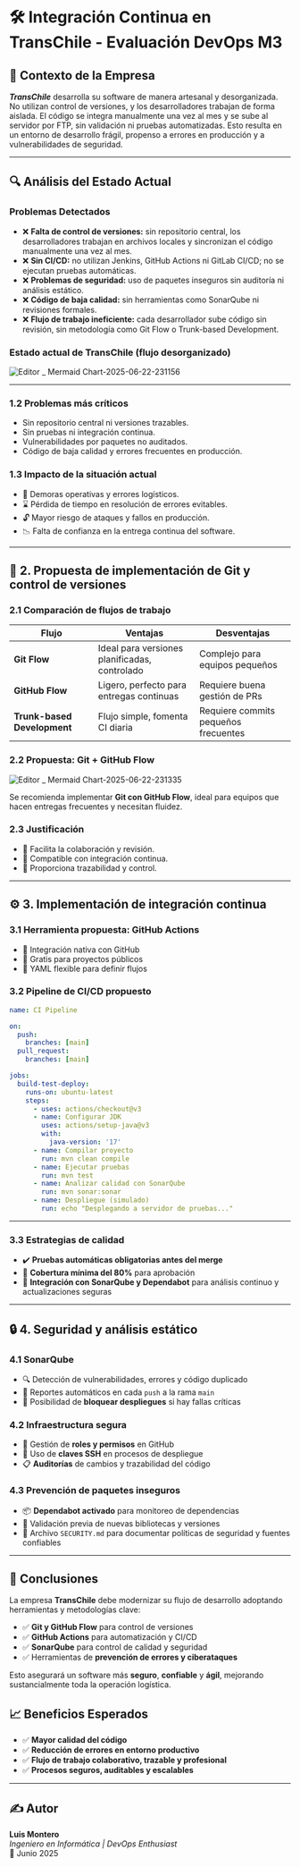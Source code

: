 # 🛠️ Integración Continua en TransChile - Evaluación DevOps M3

## 🚚 Contexto de la Empresa

***TransChile*** desarrolla su software de manera artesanal y desorganizada. No utilizan control de versiones, y los desarrolladores trabajan de forma aislada. El código se integra manualmente una vez al mes y se sube al servidor por FTP, sin validación ni pruebas automatizadas. Esto resulta en un entorno de desarrollo frágil, propenso a errores en producción y a vulnerabilidades de seguridad.

---
## 🔍 Análisis del Estado Actual

### Problemas Detectados

- ❌ **Falta de control de versiones:** sin repositorio central, los desarrolladores trabajan en archivos locales y sincronizan el código manualmente una vez al mes.
- ❌ **Sin CI/CD:** no utilizan Jenkins, GitHub Actions ni GitLab CI/CD; no se ejecutan pruebas automáticas.
- ❌ **Problemas de seguridad:** uso de paquetes inseguros sin auditoría ni análisis estático.
- ❌ **Código de baja calidad:** sin herramientas como SonarQube ni revisiones formales.
- ❌ **Flujo de trabajo ineficiente:** cada desarrollador sube código sin revisión, sin metodología como Git Flow o Trunk-based Development.


### Estado actual de TransChile (flujo desorganizado)

![Editor _ Mermaid Chart-2025-06-22-231156](https://github.com/user-attachments/assets/b37664c6-4381-43fb-961a-97c0d3d72937)
   
---
### 1.2 Problemas más críticos

- Sin repositorio central ni versiones trazables.
- Sin pruebas ni integración continua.
- Vulnerabilidades por paquetes no auditados.
- Código de baja calidad y errores frecuentes en producción.

### 1.3 Impacto de la situación actual

- 🚨 Demoras operativas y errores logísticos.
- ⌛ Pérdida de tiempo en resolución de errores evitables.
- 🔓 Mayor riesgo de ataques y fallos en producción.
- 📉 Falta de confianza en la entrega continua del software.

---

## 🔁 2. Propuesta de implementación de Git y control de versiones

### 2.1 Comparación de flujos de trabajo

| Flujo | Ventajas | Desventajas |
|-------|----------|-------------|
| **Git Flow** | Ideal para versiones planificadas, controlado | Complejo para equipos pequeños |
| **GitHub Flow** | Ligero, perfecto para entregas continuas | Requiere buena gestión de PRs |
| **Trunk-based Development** | Flujo simple, fomenta CI diaria | Requiere commits pequeños frecuentes |

### 2.2 Propuesta: Git + GitHub Flow

![Editor _ Mermaid Chart-2025-06-22-231335](https://github.com/user-attachments/assets/38cf0b92-d70b-4c31-b6d7-1ced017fb96f)


Se recomienda implementar **Git con GitHub Flow**, ideal para equipos que hacen entregas frecuentes y necesitan fluidez.

### 2.3 Justificación

- 🤝 Facilita la colaboración y revisión.
- 🔄 Compatible con integración continua.
- 🧾 Proporciona trazabilidad y control.

---

## ⚙️ 3. Implementación de integración continua

### 3.1 Herramienta propuesta: GitHub Actions

- 🔗 Integración nativa con GitHub
- 💸 Gratis para proyectos públicos
- 🧩 YAML flexible para definir flujos

### 3.2 Pipeline de CI/CD propuesto

```yaml
name: CI Pipeline

on:
  push:
    branches: [main]
  pull_request:
    branches: [main]

jobs:
  build-test-deploy:
    runs-on: ubuntu-latest
    steps:
      - uses: actions/checkout@v3
      - name: Configurar JDK
        uses: actions/setup-java@v3
        with:
          java-version: '17'
      - name: Compilar proyecto
        run: mvn clean compile
      - name: Ejecutar pruebas
        run: mvn test
      - name: Analizar calidad con SonarQube
        run: mvn sonar:sonar
      - name: Despliegue (simulado)
        run: echo "Desplegando a servidor de pruebas..."
```

---

### 3.3 Estrategias de calidad

- ✔️ **Pruebas automáticas obligatorias antes del merge**
- 🎯 **Cobertura mínima del 80%** para aprobación
- 🔐 **Integración con SonarQube y Dependabot** para análisis continuo y actualizaciones seguras

---

## 🔒 4. Seguridad y análisis estático

### 4.1 SonarQube

- 🔍 Detección de vulnerabilidades, errores y código duplicado
- 🧠 Reportes automáticos en cada `push` a la rama `main`
- 🛑 Posibilidad de **bloquear despliegues** si hay fallas críticas

### 4.2 Infraestructura segura

- 👤 Gestión de **roles y permisos** en GitHub
- 🔑 Uso de **claves SSH** en procesos de despliegue
- 📋 **Auditorías** de cambios y trazabilidad del código

### 4.3 Prevención de paquetes inseguros

- 📦 **Dependabot activado** para monitoreo de dependencias
- 🧪 Validación previa de nuevas bibliotecas y versiones
- 📁 Archivo `SECURITY.md` para documentar políticas de seguridad y fuentes confiables

---

## 📌 Conclusiones

La empresa **TransChile** debe modernizar su flujo de desarrollo adoptando herramientas y metodologías clave:

- ✅ **Git y GitHub Flow** para control de versiones
- ✅ **GitHub Actions** para automatización y CI/CD
- ✅ **SonarQube** para control de calidad y seguridad
- ✅ Herramientas de **prevención de errores y ciberataques**

Esto asegurará un software más **seguro**, **confiable** y **ágil**, mejorando sustancialmente toda la operación logística.

## 📈 Beneficios Esperados

- ✅ **Mayor calidad del código**
- ✅ **Reducción de errores en entorno productivo**
- ✅ **Flujo de trabajo colaborativo, trazable y profesional**
- ✅ **Procesos seguros, auditables y escalables**

---

## ✍️ Autor

**Luis Montero**  
*Ingeniero en Informática | DevOps Enthusiast*  
📅 Junio 2025

